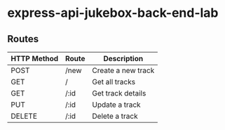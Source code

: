 # express-api-jukebox-back-end-lab

## Routes

| HTTP Method | Route  | Description           |             
|-------------|--------|-----------------------|
| POST        | /new   | Create a new track    | 
| GET         | /      | Get all tracks        | 
| GET         | /:id   | Get track details     | 
| PUT         | /:id   | Update a track        | 
| DELETE      | /:id   | Delete a track        | 
